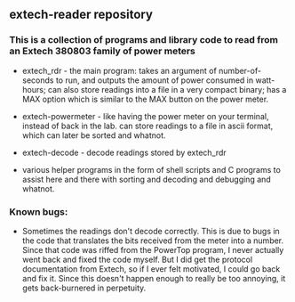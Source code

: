 extech-reader repository
------------------

### This is a collection of programs and library code to read from an Extech 380803 family of power meters

* extech\_rdr - the main program: takes an argument of number-of-seconds to run, and outputs the amount of power consumed in watt-hours; can also store readings into a file in a very compact binary; has a MAX option which is similar to the MAX button on the power meter.
* extech-powermeter - like having the power meter on your terminal, instead of back in the lab.  can store readings to a file in ascii format, which can later be sorted and whatnot.
* extech-decode - decode readings stored by extech\_rdr

* various helper programs in the form of shell scripts and C programs to assist here and there with sorting and decoding and debugging and whatnot.

### Known bugs:
* Sometimes the readings don't decode correctly.  This is due to bugs in the code that translates the bits received from the meter into a number.  Since that code was riffed from the PowerTop program, I never actually went back and fixed the code myself.  But I did get the protocol documentation from Extech, so if I ever felt motivated, I could go back and fix it.  Since this doesn't happen enough to really be too annoying, it gets back-burnered in perpetuity.


